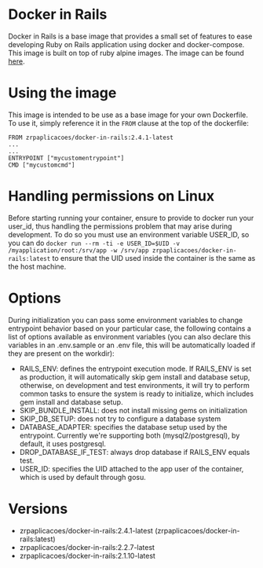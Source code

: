 # Docker in Rails

Docker in Rails is a base image that provides a small set of features to ease developing Ruby on Rails application using docker and docker-compose. This image is built on top of ruby alpine images.
The image can be found [here](https://hub.docker.com/r/zrpaplicacoes/docker-in-rails/).

# Using the image

This image is intended to be use as a base image for your own Dockerfile. To use it, simply reference it in the `FROM` clause at the top of the dockerfile:

```
FROM zrpaplicacoes/docker-in-rails:2.4.1-latest
...
...
ENTRYPOINT ["mycustomentrypoint"]
CMD ["mycustomcmd"]
```

# Handling permissions on Linux

Before starting running your container, ensure to provide to docker run your user_id, thus handling the permissions problem that may arise during development. To do so you must use an environment variable USER_ID, so you can do `docker run --rm -ti -e USER_ID=$UID -v /myapplication/root:/srv/app -w /srv/app zrpaplicacoes/docker-in-rails:latest` to ensure that the UID used inside the container is the same as the host machine.

# Options

During initialization you can pass some environment variables to change entrypoint behavior based on your particular case, the following contains a list of options available as environment variables (you can also declare this variables in an .env.sample or an .env file, this will be automatically loaded if they are present on the workdir):

*   RAILS_ENV: defines the entrypoint execution mode. If RAILS_ENV is set as production, it will automatically skip gem install and database setup, otherwise, on development and test environments, it will try to perform common tasks to ensure the system is ready to initialize, which includes gem install and database setup.
*   SKIP_BUNDLE_INSTALL: does not install missing gems on initialization
*   SKIP_DB_SETUP: does not try to configure a database system
*   DATABASE_ADAPTER: specifies the database setup used by the entrypoint. Currently we're supporting both (mysql2/postgresql), by default, it uses postgresql.
*   DROP_DATABASE_IF_TEST: always drop database if RAILS_ENV equals test. 
*   USER_ID: specifies the UID attached to the app user of the container, which is used by default through gosu.

# Versions

*   zrpaplicacoes/docker-in-rails:2.4.1-latest (zrpaplicacoes/docker-in-rails:latest)
*   zrpaplicacoes/docker-in-rails:2.2.7-latest
*   zrpaplicacoes/docker-in-rails:2.1.10-latest

